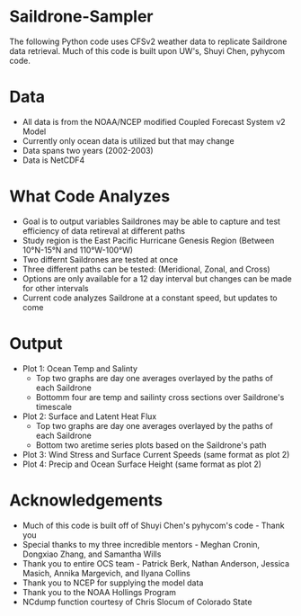 # Saildrone-Sampler
The following Python code uses CFSv2 weather data to replicate Saildrone data retrieval. Much of this code is built upon UW's, Shuyi Chen, pyhycom code.

# Data
- All data is from the NOAA/NCEP modified Coupled Forecast System v2 Model
- Currently only ocean data is utilized but that may change
- Data spans two years (2002-2003)
- Data is NetCDF4

# What Code Analyzes
- Goal is to output variables Saildrones may be able to capture and test efficiency of data retireval at different paths 
- Study region is the East Pacific Hurricane Genesis Region (Between 10°N-15°N and 110°W-100°W)
- Two differnt Saildrones are tested at once
- Three different paths can be tested: (Meridional, Zonal, and Cross)
- Options are only available for a 12 day interval but changes can be made for other intervals
- Current code analyzes Saildrone at a constant speed, but updates to come

# Output
- Plot 1: Ocean Temp and Salinty
  - Top two graphs are day one averages overlayed by the paths of each Saildrone
  - Bottomm four are temp and sailinty cross sections over Saildrone's timescale
- Plot 2: Surface and Latent Heat Flux
  - Top two graphs are day one averages overlayed by the paths of each Saildrone
  - Bottom two aretime series plots based on the Saildrone's path
- Plot 3: Wind Stress and Surface Current Speeds (same format as plot 2)
- Plot 4: Precip and Ocean Surface Height (same format as plot 2)

# Acknowledgements
- Much of this code is built off of Shuyi Chen's pyhycom's code - Thank you
- Special thanks to my three incredible mentors - Meghan Cronin, Dongxiao Zhang, and Samantha Wills
- Thank you to entire OCS team - Patrick Berk, Nathan Anderson, Jessica Masich, Annika Margevich, and Ilyana Collins
- Thank you to NCEP for supplying the model data
- Thank you to the NOAA Hollings Program
- NCdump function courtesy of Chris Slocum of Colorado State

